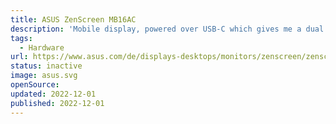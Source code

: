 ```yaml
---
title: ASUS ZenScreen MB16AC
description: 'Mobile display, powered over USB-C which gives me a dual display set up almost everywhere.'
tags:
  - Hardware
url: https://www.asus.com/de/displays-desktops/monitors/zenscreen/zenscreen-mb16ac/
status: inactive
image: asus.svg
openSource:
updated: 2022-12-01
published: 2022-12-01
---
```

